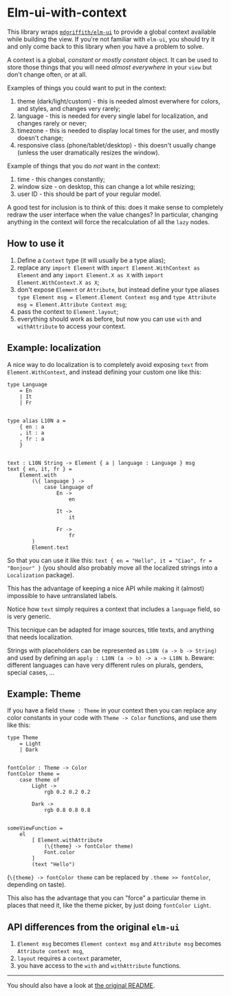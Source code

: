 # Elm-ui-with-context
This library wraps [`mdgriffith/elm-ui`](https://package.elm-lang.org/packages/mdgriffith/elm-ui/latest/) to provide a global context available while building the view. If you're not familiar with `elm-ui`, you should try it and only come back to this library when you have a problem to solve.

A context is a global, *constant or mostly constant* object. It can be used to store those things that you will need *almost everywhere* in your `view` but don't change often, or at all.

Examples of things you could want to put in the context:
1. theme (dark/light/custom) - this is needed almost everwhere for colors, and styles, and changes very rarely;
2. language - this is needed for every single label for localization, and changes rarely or never;
3. timezone - this is needed to display local times for the user, and mostly doesn't change;
4. responsive class (phone/tablet/desktop) - this doesn't usually change (unless the user dramatically resizes the window).

Example of things that you do *not* want in the context:
1. time - this changes constantly;
2. window size - on desktop, this can change a lot while resizing;
3. user ID - this should be part of your regular model.

A good test for inclusion is to think of this: does it make sense to completely redraw the user interface when the value changes? In particular, changing anything in the context will force the recalculation of all the `lazy` nodes.

## How to use it
1. Define a `Context` type (it will usually be a type alias);
2. replace any `import Element` with `import Element.WithContext as Element` and any `import Element.X as X` with `import Element.WithContext.X as X`;
3. don't expose `Element` or `Attribute`, but instead define your type aliases `type Element msg = Element.Element Context msg` and `type Attribute msg = Element.Attribute Context msg`;
4. pass the context to `Element.layout`;
5. everything should work as before, but now you can use `with` and `withAttribute` to access your context.


## Example: localization
A nice way to do localization is to completely avoid exposing `text` from `Element.WithContext`, and instead defining your custom one like this:

```
type Language
    = En
    | It
    | Fr


type alias L10N a =
    { en : a
    , it : a
    , fr : a
    }


text : L10N String -> Element { a | language : Language } msg
text { en, it, fr } =
    Element.with
        (\{ language } ->
            case language of
                En ->
                    en

                It ->
                    it

                Fr ->
                    fr
        )
        Element.text
```

So that you can use it like this: `text { en = "Hello", it = "Ciao", fr = "Bonjour" }` (you should also probably move all the localized strings into a `Localization` package).

This has the advantage of keeping a nice API while making it (almost) impossible to have untranslated labels.

Notice how `text` simply requires a context that includes a `language` field, so is very generic.

This tecnique can be adapted for image sources, title texts, and anything that needs localization.

Strings with placeholders can be represented as `L10N (a -> b -> String)` and used by defining an `apply : L10N (a -> b) -> a -> L10N b`. Beware: different languages can have very different rules on plurals, genders, special cases, ...


## Example: Theme
If you have a field `theme : Theme` in your context then you can replace any color constants in your code with `Theme -> Color` functions, and use them like this:


```
type Theme
    = Light
    | Dark


fontColor : Theme -> Color
fontColor theme =
    case theme of
        Light ->
            rgb 0.2 0.2 0.2

        Dark ->
            rgb 0.8 0.8 0.8


someViewFunction =
    el
        [ Element.withAttribute
            (\{theme} -> fontColor theme)
            Font.color
        ]
        (text "Hello")
```

(`\{theme} -> fontColor theme` can be replaced by `.theme >> fontColor`, depending on taste).

This also has the advantage that you can "force" a particular theme in places that need it, like the theme picker, by just doing `fontColor Light`.

## API differences from the original `elm-ui`

1. `Element msg` becomes `Element context msg` and `Attribute msg` becomes `Attribute context msg`,
2. `layout` requires a `context` parameter,
3. you have access to the `with` and `withAttribute` functions.

---

You should also have a look at [the original README](https://package.elm-lang.org/packages/mdgriffith/elm-ui/latest/).
